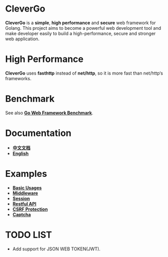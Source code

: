 # CleverGo
**CleverGo** is a **simple**, **high performance** and **secure** web framework for Golang. 
This project aims to become a powerful web development tool and 
make developer easily to build a high-performance, secure and stronger web application.

# High Performance
**CleverGo** uses **fasthttp** instead of **net/http**, so it is more fast than net/http‘s frameworks.

# Benchmark
See also [**Go Web Framework Benchmark**](https://github.com/headwindfly/go-web-framework-benchmark).

# Documentation
- [**中文文档**](docs/zh)
- [**English**](docs/en)

# Examples
- [**Basic Usages**](examples/base.go)
- [**Middleware**](examples/middleware.go)
- [**Session**](examples/session.go)
- [**Restful API**](examples/controller.go)
- [**CSRF Protection**](examples/csrf.go)
- [**Captcha**](examples/captcha.go)

# TODO LIST
- Add support for JSON WEB TOKEN(JWT).
